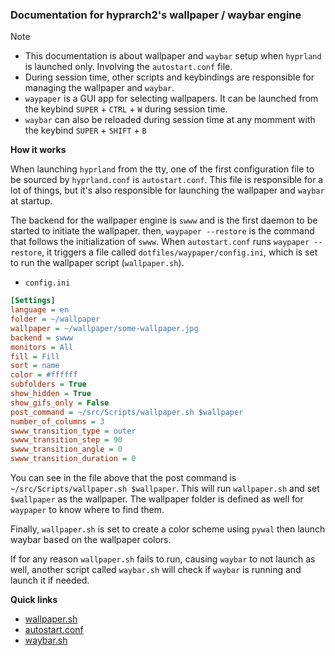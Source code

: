 ### Documentation for hyprarch2's wallpaper / waybar engine
> [!NOTE]
> - This documentation is about wallpaper and `waybar` setup when `hyprland` is launched only. Involving the `autostart.conf` file.
> - During session time, other scripts and keybindings are responsible for managing the wallpaper and `waybar`.
> - `waypaper` is a GUI app for selecting wallpapers. It can be launched from the keybind `SUPER` + `CTRL` + `W` during session time.
> - `waybar` can also be reloaded during session time at any momment with the keybind `SUPER` + `SHIFT` + `B`

**How it works**

When launching `hyprland` from the tty, one of the first configuration file to be sourced by `hyprland.conf` is `autostart.conf`.
This file is responsible for a lot of things, but it's also responsible for launching the wallpaper and `waybar` at startup.

The backend for the wallpaper engine is `swww` and is the first daemon to be started to initiate the wallpaper. then, `waypaper --restore` is the command that follows the initialization of `swww`.
When `autostart.conf` runs `waypaper --restore`, it triggers a file called `dotfiles/waypaper/config.ini`, which is set to run the wallpaper script (`wallpaper.sh`).

- `config.ini`
```ini
[Settings]
language = en
folder = ~/wallpaper
wallpaper = ~/wallpaper/some-wallpaper.jpg
backend = swww
monitors = All
fill = Fill
sort = name
color = #ffffff
subfolders = True
show_hidden = True
show_gifs_only = False
post_command = ~/src/Scripts/wallpaper.sh $wallpaper
number_of_columns = 3
swww_transition_type = outer
swww_transition_step = 90
swww_transition_angle = 0
swww_transition_duration = 0
```
You can see in the file above that the post command is `~/src/Scripts/wallpaper.sh $wallpaper`.
This will run `wallpaper.sh` and set `$wallpaper` as the wallpaper. The wallpaper folder is defined as well for `waypaper` to know where to find them.

Finally, `wallpaper.sh` is set to create a color scheme using `pywal` then launch waybar based on the wallpaper colors.

If for any reason `wallpaper.sh` fails to run, causing `waybar` to not launch as well, another script called `waybar.sh` will check if `waybar` is running and launch it if needed.

**Quick links**
- [wallpaper.sh](https://github.com/g5ostXa/hyprarch2/blob/master/src/Scripts/wallpaper.sh)
- [autostart.conf](https://github.com/g5ostXa/hyprarch2/blob/master/dotfiles/hypr/conf/autostart.conf)
- [waybar.sh](https://github.com/g5ostXa/hyprarch2/blob/master/src/Scripts/waybar/waybar.sh)
